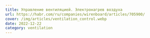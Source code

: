 ```yaml
---
title: Управление вентиляцией. Электронагрев воздуха
url: https://habr.com/ru/companies/wirenboard/articles/705900/
cover: /img/articles/ventilation_control.webp
date: 2022-12-22
category: ventilation
---
```

